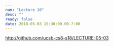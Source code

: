 ```yaml
---
num: "Lecture 10"
desc: ""
ready: false
date: 2018-05-03 15:30:00.00-7:00
---
```


<http://github.com/ucsb-cs8-s18/LECTURE-05-03>
